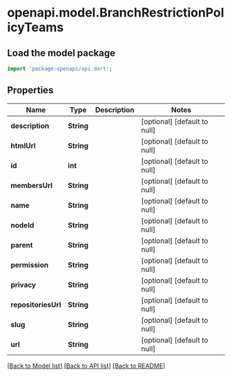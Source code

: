 # openapi.model.BranchRestrictionPolicyTeams

## Load the model package
```dart
import 'package:openapi/api.dart';
```

## Properties
Name | Type | Description | Notes
------------ | ------------- | ------------- | -------------
**description** | **String** |  | [optional] [default to null]
**htmlUrl** | **String** |  | [optional] [default to null]
**id** | **int** |  | [optional] [default to null]
**membersUrl** | **String** |  | [optional] [default to null]
**name** | **String** |  | [optional] [default to null]
**nodeId** | **String** |  | [optional] [default to null]
**parent** | **String** |  | [optional] [default to null]
**permission** | **String** |  | [optional] [default to null]
**privacy** | **String** |  | [optional] [default to null]
**repositoriesUrl** | **String** |  | [optional] [default to null]
**slug** | **String** |  | [optional] [default to null]
**url** | **String** |  | [optional] [default to null]

[[Back to Model list]](../README.md#documentation-for-models) [[Back to API list]](../README.md#documentation-for-api-endpoints) [[Back to README]](../README.md)



